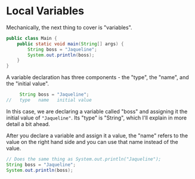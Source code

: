 # Local Variables

Mechanically, the next thing to cover is "variables".

```java
public class Main {
    public static void main(String[] args) {
        String boss = "Jaqueline";
        System.out.println(boss);
    }
}
```

A variable declaration has three components - the "type", the "name", and the "initial value".

```java
     String boss = "Jaqueline";
//   type   name   initial value
```

In this case, we are declaring a variable called "boss" and assigning it the initial value
of `"Jaqueline"`. Its "type" is "String", which I'll explain in more detail a bit ahead.

After you declare a variable and assign it a value, the "name" refers to the value on the right
hand side and you can use that name instead of the value.

```java
// Does the same thing as System.out.println("Jaqueline");
String boss = "Jaqueline";
System.out.println(boss);
```
